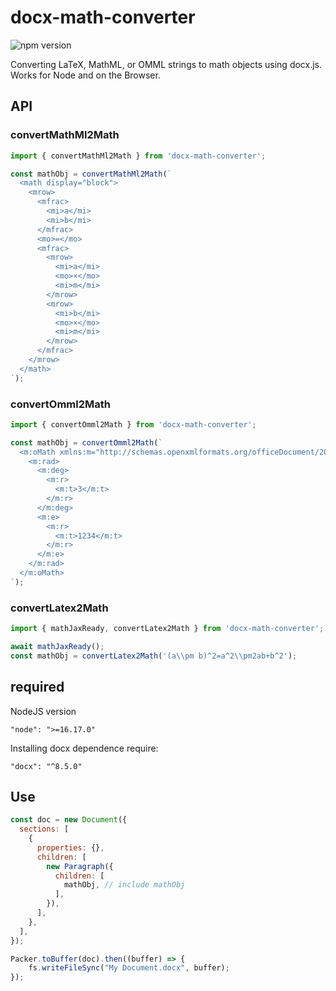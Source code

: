 # docx-math-converter

![npm version](https://img.shields.io/npm/v/@seewo-doc/docx-math-converter)

Converting LaTeX, MathML, or OMML strings to math objects using docx.js. Works for Node and on the Browser.

## API

### convertMathMl2Math

```js
import { convertMathMl2Math } from 'docx-math-converter';

const mathObj = convertMathMl2Math(`
  <math display="block">
    <mrow>
      <mfrac>
        <mi>a</mi>
        <mi>b</mi>
      </mfrac>
      <mo>=</mo>
      <mfrac>
        <mrow>
          <mi>a</mi>
          <mo>×</mo>
          <mi>m</mi>
        </mrow>
        <mrow>
          <mi>b</mi>
          <mo>×</mo>
          <mi>m</mi>
        </mrow>
      </mfrac>
    </mrow>
  </math>
`);
```

### convertOmml2Math

```js
import { convertOmml2Math } from 'docx-math-converter';

const mathObj = convertOmml2Math(`
  <m:oMath xmlns:m="http://schemas.openxmlformats.org/officeDocument/2006/math">
    <m:rad>
      <m:deg>
        <m:r>
          <m:t>3</m:t>
        </m:r>
      </m:deg>
      <m:e>
        <m:r>
          <m:t>1234</m:t>
        </m:r>
      </m:e>
    </m:rad>
  </m:oMath>
`);
```

### convertLatex2Math

```js
import { mathJaxReady, convertLatex2Math } from 'docx-math-converter';

await mathJaxReady();
const mathObj = convertLatex2Math('(a\\pm b)^2=a^2\\pm2ab+b^2');
```


## required

NodeJS version

```
"node": ">=16.17.0"
```

Installing docx dependence require:
```
"docx": "^8.5.0"
```

## Use

```js
const doc = new Document({
  sections: [
    {
      properties: {},
      children: [
        new Paragraph({
          children: [
            mathObj, // include mathObj
          ],
        }),
      ],
    },
  ],
});

Packer.toBuffer(doc).then((buffer) => {
    fs.writeFileSync("My Document.docx", buffer);
});
```
